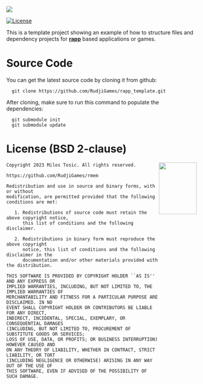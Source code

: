 <img src="https://www.rudji.com/images/lib/rapp_template.png"/>

[![License](https://img.shields.io/badge/license-BSD--2%20clause-blue.svg)](https://github.com/RudjiGames/rmem/blob/master/LICENSE)

This is a template project showing an example of how to structure files and dependency projects for [**rapp**](https://github.com/RudjiGames/rapp) based applications or games.

Source Code
======

You can get the latest source code by cloning it from github:

      git clone https://github.com/RudjiGames/rapp_template.git

After cloning, make sure to run this command to populate the dependencies:

      git submodule init
      git submodule update


License (BSD 2-clause)
======

<a href="http://opensource.org/licenses/BSD-2-Clause" target="_blank">
<img align="right" src="https://opensource.org/wp-content/uploads/2022/10/osi-badge-dark.svg" width="100" height="137">
</a>

	Copyright 2023 Milos Tosic. All rights reserved.
	
	https://github.com/RudjiGames/rmem
	
	Redistribution and use in source and binary forms, with or without
	modification, are permitted provided that the following conditions are met:
	
	   1. Redistributions of source code must retain the above copyright notice,
	      this list of conditions and the following disclaimer.
	
	   2. Redistributions in binary form must reproduce the above copyright
	      notice, this list of conditions and the following disclaimer in the
	      documentation and/or other materials provided with the distribution.
	
	THIS SOFTWARE IS PROVIDED BY COPYRIGHT HOLDER ``AS IS'' AND ANY EXPRESS OR
	IMPLIED WARRANTIES, INCLUDING, BUT NOT LIMITED TO, THE IMPLIED WARRANTIES OF
	MERCHANTABILITY AND FITNESS FOR A PARTICULAR PURPOSE ARE DISCLAIMED. IN NO
	EVENT SHALL COPYRIGHT HOLDER OR CONTRIBUTORS BE LIABLE FOR ANY DIRECT,
	INDIRECT, INCIDENTAL, SPECIAL, EXEMPLARY, OR CONSEQUENTIAL DAMAGES
	(INCLUDING, BUT NOT LIMITED TO, PROCUREMENT OF SUBSTITUTE GOODS OR SERVICES;
	LOSS OF USE, DATA, OR PROFITS; OR BUSINESS INTERRUPTION) HOWEVER CAUSED AND
	ON ANY THEORY OF LIABILITY, WHETHER IN CONTRACT, STRICT LIABILITY, OR TORT
	(INCLUDING NEGLIGENCE OR OTHERWISE) ARISING IN ANY WAY OUT OF THE USE OF
	THIS SOFTWARE, EVEN IF ADVISED OF THE POSSIBILITY OF SUCH DAMAGE. 
